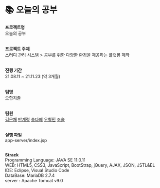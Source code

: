 # :books: 오늘의 공부

**프로젝트명**<br/>
오늘의 공부
<br/><br/>

**프로젝트 주제**<br/>
스터디 관리 시스템 > 공부를 위한 다양한 환경을 제공하는 플랫폼 제작
<br/><br/>

**진행 기간**<br/>
21.08.11 ~ 21.11.23 (약 3개월)
<br/><br/>

**팀명**<br/>
오합지졸
<br/><br/>

**팀원**<br/>
[김은채](https://github.com/Kimeunchaee)
[반계령](https://github.com/gyeryeongban)
[송다혜](https://github.com/ssongdahye)
[우형민](https://github.com/woohyeongminn)
[조솔](https://github.com/jo-sol)
<br/><br/>

**실행 파일**<br/>
app-server/index.jsp
<br/><br/>

**Strack**<br/>
Programming Language: JAVA SE 11.0.11 <br/>
WEB: HTML5, CSS3, JavaScript, BootStrap, jQuery, AJAX, JSON, JSTL&EL <br/>
IDE: Eclipse, Visual Studio Code <br/>
DataBase: MariaDB 2.7.4 <br/>
server : Apache Tomcat v9.0
<br/><br/>
